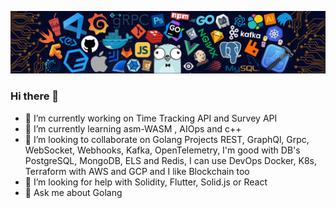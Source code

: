 ![](image.png)

### Hi there 👋


- 🔭 I’m currently working on Time Tracking API and Survey API
- 🌱 I’m currently learning asm-WASM , AIOps and c++
- 👯 I’m looking to collaborate on Golang Projects  REST, GraphQl, Grpc, WebSocket, Webhooks, Kafka, OpenTelemetry, I'm good with DB's PostgreSQL, MongoDB, ELS and Redis, I can use DevOps Docker, K8s, Terraform with AWS and GCP and I like Blockchain too
- 🤔 I’m looking for help with Solidity, Flutter, Solid.js or React
- 💬 Ask me about Golang